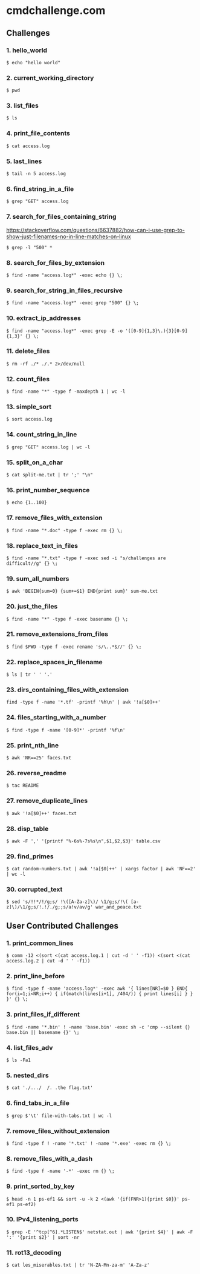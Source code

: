 # cmdchallenge.com

## Challenges

### 1. hello_world

```
$ echo "hello world"
```

### 2. current_working_directory

```
$ pwd
```

### 3. list_files

```
$ ls
```

### 4. print_file_contents

```
$ cat access.log
```

### 5. last_lines

```
$ tail -n 5 access.log
```

### 6. find_string_in_a_file

```
$ grep "GET" access.log
```

### 7. search_for_files_containing_string

https://stackoverflow.com/questions/6637882/how-can-i-use-grep-to-show-just-filenames-no-in-line-matches-on-linux

```
$ grep -l "500" *
```

### 8. search_for_files_by_extension

```
$ find -name "access.log*" -exec echo {} \;
```

### 9. search_for_string_in_files_recursive

```
$ find -name "access.log*" -exec grep "500" {} \;
```

### 10. extract_ip_addresses

```
$ find -name "access.log*" -exec grep -E -o '([0-9]{1,3}\.){3}[0-9]{1,3}' {} \;
```

### 11. delete_files

```
$ rm -rf ./* ./.* 2>/dev/null
```

### 12. count_files

```
$ find -name "*" -type f -maxdepth 1 | wc -l
```

### 13. simple_sort

```
$ sort access.log
```

### 14. count_string_in_line

```
$ grep "GET" access.log | wc -l
```

### 15. split_on_a_char

```
$ cat split-me.txt | tr ';' "\n"
```

### 16. print_number_sequence

```
$ echo {1..100}
```

### 17. remove_files_with_extension

```
$ find -name "*.doc" -type f -exec rm {} \;
```

### 18. replace_text_in_files

```
$ find -name "*.txt" -type f -exec sed -i "s/challenges are difficult//g" {} \;
```

### 19. sum_all_numbers

```
$ awk 'BEGIN{sum=0} {sum+=$1} END{print sum}' sum-me.txt
```

### 20. just_the_files

```
$ find -name "*" -type f -exec basename {} \;
```

### 21. remove_extensions_from_files

```
$ find $PWD -type f -exec rename 's/\..*$//' {} \;
```

### 22. replace_spaces_in_filename

```
$ ls | tr ' ' '.'
```

### 23. dirs_containing_files_with_extension

```
find -type f -name '*.tf' -printf '%h\n' | awk '!a[$0]++'
```

### 24. files_starting_with_a_number

```
$ find -type f -name '[0-9]*' -printf '%f\n'
```

### 25. print_nth_line

```
$ awk 'NR==25' faces.txt
```

### 26. reverse_readme

```
$ tac README
```

### 27. remove_duplicate_lines

```
$ awk '!a[$0]++' faces.txt
```

### 28. disp_table

```
$ awk -F ',' '{printf "%-6s%-7s%s\n",$1,$2,$3}' table.csv
```

### 29. find_primes

```
$ cat random-numbers.txt | awk '!a[$0]++' | xargs factor | awk 'NF==2' | wc -l
```

### 30. corrupted_text

```
$ sed 's/!!*/!/g;s/ !\([A-Za-z]\)/ \1/g;s/!\( [a-z]\)/\1/g;s/!.!/./g;;s/a!v/av/g' war_and_peace.txt
```

## User Contributed Challenges

### 1. print_common_lines

```
$ comm -12 <(sort <(cat access.log.1 | cut -d ' ' -f1)) <(sort <(cat access.log.2 | cut -d ' ' -f1))
```

### 2. print_line_before

```
$ find -type f -name 'access.log*' -exec awk '{ lines[NR]=$0 } END{ for(i=1;i<NR;i++) { if(match(lines[i+1], /404/)) { print lines[i] } } }' {} \;
```

### 3. print_files_if_different

```
$ find -name '*.bin' ! -name 'base.bin' -exec sh -c 'cmp --silent {} base.bin || basename {}' \;
```

### 4. list_files_adv

```
$ ls -Fa1
```

### 5. nested_dirs

```
$ cat './.../  /. .the flag.txt'
```

### 6. find_tabs_in_a_file

```
$ grep $'\t' file-with-tabs.txt | wc -l
```

### 7. remove_files_without_extension

```
$ find -type f ! -name '*.txt' ! -name '*.exe' -exec rm {} \;
```

### 8. remove_files_with_a_dash

```
$ find -type f -name '-*' -exec rm {} \;
```

### 9. print_sorted_by_key

```
$ head -n 1 ps-ef1 && sort -u -k 2 <(awk '{if(FNR>1){print $0}}' ps-ef1 ps-ef2)
```

### 10. IPv4_listening_ports

```
$ grep -E '^tcp[^6].*LISTEN$' netstat.out | awk '{print $4}' | awk -F ':' '{print $2}' | sort -nr
```

### 11. rot13_decoding

```
$ cat les_miserables.txt | tr 'N-ZA-Mn-za-m' 'A-Za-z'
```

